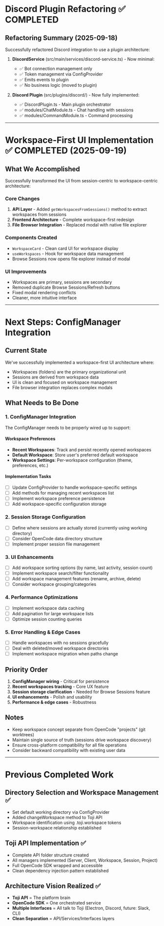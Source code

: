 # Discord Plugin Refactoring ✅ COMPLETED

## Refactoring Summary (2025-09-18)

Successfully refactored Discord integration to use a plugin architecture:

1. **DiscordService** (src/main/services/discord-service.ts) - Now minimal:
   - ✅ Bot connection management only
   - ✅ Token management via ConfigProvider
   - ✅ Emits events to plugin
   - ✅ No business logic (moved to plugin)

2. **Discord Plugin** (src/plugins/discord/) - Now fully implemented:
   - ✅ DiscordPlugin.ts - Main plugin orchestrator
   - ✅ modules/ChatModule.ts - Chat handling with sessions
   - ✅ modules/CommandModule.ts - Command processing

---

# Workspace-First UI Implementation ✅ COMPLETED (2025-09-19)

## What We Accomplished

Successfully transformed the UI from session-centric to workspace-centric architecture:

### Core Changes

1. **API Layer** - Added `getWorkspacesFromSessions()` method to extract workspaces from sessions
2. **Frontend Architecture** - Complete workspace-first redesign
3. **File Browser Integration** - Replaced modal with native file explorer

### Components Created

- `WorkspaceCard` - Clean card UI for workspace display
- `useWorkspaces` - Hook for workspace data management
- Browse Sessions now opens file explorer instead of modal

### UI Improvements

- Workspaces are primary, sessions are secondary
- Removed duplicate Browse Sessions/Refresh buttons
- Fixed modal rendering conflicts
- Cleaner, more intuitive interface

---

# Next Steps: ConfigManager Integration

## Current State

We've successfully implemented a workspace-first UI architecture where:

- Workspaces (folders) are the primary organizational unit
- Sessions are derived from workspace data
- UI is clean and focused on workspace management
- File browser integration replaces complex modals

## What Needs to Be Done

### 1. ConfigManager Integration

The ConfigManager needs to be properly wired up to support:

#### Workspace Preferences

- **Recent Workspaces**: Track and persist recently opened workspaces
- **Default Workspace**: Store user's preferred default workspace
- **Workspace Settings**: Per-workspace configuration (theme, preferences, etc.)

#### Implementation Tasks

- [ ] Update ConfigProvider to handle workspace-specific settings
- [ ] Add methods for managing recent workspaces list
- [ ] Implement workspace preference persistence
- [ ] Add workspace-specific configuration storage

### 2. Session Storage Configuration

- [ ] Define where sessions are actually stored (currently using working directory)
- [ ] Consider OpenCode data directory structure
- [ ] Implement proper session file management

### 3. UI Enhancements

- [ ] Add workspace sorting options (by name, last activity, session count)
- [ ] Implement workspace search/filter functionality
- [ ] Add workspace management features (rename, archive, delete)
- [ ] Consider workspace grouping/categories

### 4. Performance Optimizations

- [ ] Implement workspace data caching
- [ ] Add pagination for large workspace lists
- [ ] Optimize session counting queries

### 5. Error Handling & Edge Cases

- [ ] Handle workspaces with no sessions gracefully
- [ ] Deal with deleted/moved workspace directories
- [ ] Implement workspace migration when paths change

## Priority Order

1. **ConfigManager wiring** - Critical for persistence
2. **Recent workspaces tracking** - Core UX feature
3. **Session storage clarification** - Needed for Browse Sessions feature
4. **UI enhancements** - Polish and usability
5. **Performance & edge cases** - Robustness

## Notes

- Keep workspace concept separate from OpenCode "projects" (git worktrees)
- Maintain single source of truth (sessions drive workspace discovery)
- Ensure cross-platform compatibility for all file operations
- Consider backward compatibility with existing user data

---

# Previous Completed Work

## Directory Selection and Workspace Management ✅

- Set default working directory via ConfigProvider
- Added changeWorkspace method to Toji API
- Workspace identification using .toji.workspace tokens
- Session-workspace relationship established

## Toji API Implementation ✅

- Complete API folder structure created
- All managers implemented (Server, Client, Workspace, Session, Project)
- Full OpenCode SDK wrapped and accessible
- Clean dependency injection pattern established

## Architecture Vision Realized ✅

- **Toji API** = The platform brain
- **OpenCode SDK** = One orchestrated service
- **Multiple Interfaces** = All talk to Toji (Electron, Discord, future: Slack, CLI)
- **Clean Separation** = API/Services/Interfaces layers

